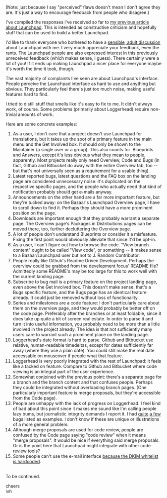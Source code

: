 <!--
.. title: A compiled list of Launchpad's perceived flaws
.. date: 2011/03/06 13:37
.. slug: a-compiled-list-of-launchpad-s-perceived-flaws
.. link:
.. description:
.. tags: 
-->

<p>(Note: just because I say "perceived" flaws doesn't mean I don't agree they are. It's just a way to encourage feedback from people who disagree.)<p />I've compiled the responses I've received so far to <a href="http://b.lvh.cc/why-do-people-hate-launchpad-so-much" target="_blank">my previous article about Launchpad</a>. This is intended as constructive criticism and hopefully stuff that can be used to build a better Launchpad.<p /> I'd like to thank everyone who bothered to have a <a href="http://b.lvh.cc/religious-wars-considered-harmful-considered">sensible, adult discussion</a> about Launchpad with me. I very much appreciate your feedback, even the rants. The Launchpad people are also expressed interest in this previously unreceived feedback (which makes sense, I guess). There certainly were a lot of you! If it ends up making Launchpad a nicer place for everyone maybe it's worth the time it took, though.<p /> The vast majority of complaints I've seen are about Launchpad's interface.&nbsp; People perceive the Launchpad interface as hard to use and anything but obvious. They particularly feel there's just too much noise, making useful features hard to find.<p /> I tried to distill stuff that smells like it's easy to fix to me. It didn't always work, of course. Some problems (primarily about Loggerhead) require non-trivial amounts of work.<p />Here are some concrete examples:</p>
<ol>
<li>As a user, I don't care that a project doesn't use Launchpad for translations, but it takes up the spot of a primary feature in the main menu and the Get Involved box. It should only be shown to the Maintainer (a single user or a group). This also counts for&nbsp; Blueprints and Answers, except it's less obvious what they mean to people, apparently. Most projects really only need Overview, Code and Bugs (in fact, Github and Bitbucket do away with the entire Overview tab, too -- but that's not universally seen as a requirement for a usable thing).</li>
<li>Latest reported bugs, latest questions and the FAQ box on the landing page are considered unnecessary noise: it's duplicated on the respective specific pages, and the people who actually need that kind of notification probably should get e-mails anyway.</li>
<li>Announcements on the other hand are a far more important feature, but they're tucked away: on the Bazaar's Launchpad Overview page, I have to scroll down to find it. Perhaps they should have a more prominent position on the page.</li>
<li>Downloads are important enough that they probably warrant a separate page. The Overview page's Packages in Distributions pages can be moved there, too, further decluttering the Overview page.</li>
<li>A lot of people don't understand Blueprints or consider it a misfeature. Fixing the first point would obviously alleviate that since it'd be opt-in.</li>
<li>As a user, I can't figure out how to browse the code. "View branch content" ought to be called "View code", or something -- it makes sense to a Bazaar/Launchpad user but not to J. Random Contributor.</li>
<li>People really like Github's Readme Driven Development. Perhaps the overview could be grabbed from the development focus' README file? Admittedly some README's may be too large for this to work well with the current landing page.</li>
<li>Subscribe to bug mail is a primary feature on the project landing page, even above the Get Involved box. This doesn't make sense: that's a Bugs specific feature, and the Bugs page has an identical feature already. It could just be removed without loss of functionality.</li>
<li>Series and milestones are a code feature: I don't particularly care about them on the overview page, and they would probably be better off on the code page. Preferably after the branches or at least foldable, since it does take up quite a bit of screen real estate. In order to parse it and turn it into useful information, you probably need to be more than a little involved in the project already. The idea is that not sufficiently many users care to warrant such a prominent place on the landing page.</li>
<li>Loggerhead's date format is hard to parse. Github and Bitbucket use relative, human-readable timedeltas, except for dates sufficiently far away (where they use a plain date). You could still make the real date accessable on mouseover if people wnat that feature.</li>
<li>Loggerhead is very poorly integrated with the rest of Launchpad: it feels like a tacked on feature. Compare to Github and Bitbucket where code viewing is an integral part of the user experience.</li>
<li>Somewhat conjoined with the previous point: there's a separate page for a branch and the branch content and that confuses people. Perhaps they could be integrated without overloading branch pages. (One particularly important feature is merge proposals, but they're accessible from the Code page).</li>
<li>People are unhappy with the lack of progress on Loggerhead. I feel kind of bad about this point since it makes me sound like I'm calling people lazy bums, but journalistic integrity demands I report it. I had <a href="https://bugs.launchpad.net/loggerhead/+bug/569358%20">quite</a> <a href="https://bugs.launchpad.net/loggerhead/+bug/569355">a few</a> bugs listed as examples. I don't know if these are unique or illustrations of a more general problem.</li>
<li>Although merge proposals are used for code review, people are confused by the Code page saying "code review" when it means "merge proposals". It would be nice if everything said merge proposals. Or is the point here that Launchpad might integrate with other code review tools?</li>
<li>Some people can't use the e-mail interface <a href="https://bugs.launchpad.net/bugs/643224">because the DKIM whitelist is hardcoded</a>.</li>
</ol>
<p><br />To be continued.<p />cheers<br />lvh</p>
